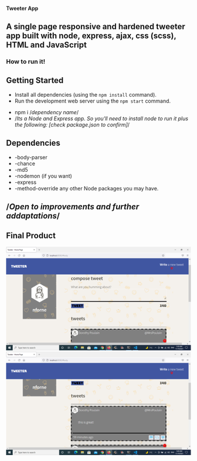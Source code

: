 #### Tweeter App
## A single page responsive and hardened tweeter app built with node, express, ajax, css (scss), HTML and JavaScript


### How to run it!

## Getting Started

- Install all dependencies (using the `npm install` command).
- Run the development web server using the `npm start` command.

* npm i /*dependency name*/
* /*Its a Node and Express app. So you'll need to install node to run it plus the following: [check package.json to confirm]*/

## Dependencies

- -body-parser
- -chance
- -md5
- -nodemon (if you want)
- -express
- -method-override any other Node packages you may have.

## /*Open to improvements and further addaptations*/

## Final Product

![Screenshot1](/docs/tweetapp1.png)
![Screenshot1](/docs/tweetapp2.png)